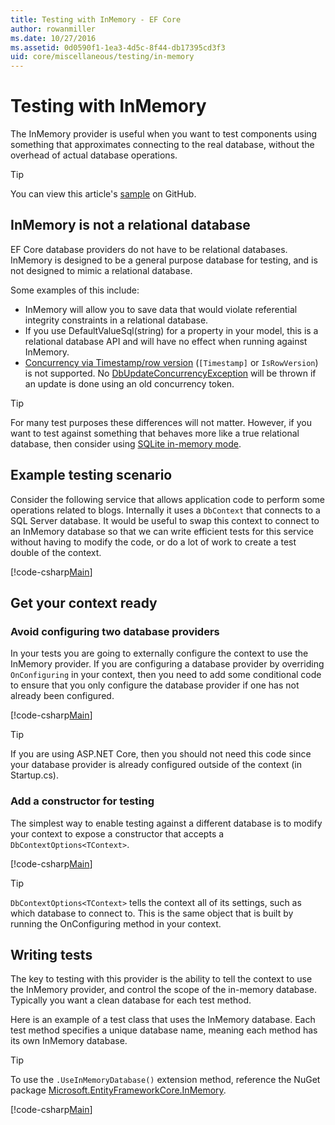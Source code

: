 ```yaml
---
title: Testing with InMemory - EF Core
author: rowanmiller
ms.date: 10/27/2016
ms.assetid: 0d0590f1-1ea3-4d5c-8f44-db17395cd3f3
uid: core/miscellaneous/testing/in-memory
---
```


# Testing with InMemory

The InMemory provider is useful when you want to test components using something that approximates connecting to the real database, without the overhead of actual database operations.

> [!TIP]  
> You can view this article's [sample](https://github.com/aspnet/EntityFramework.Docs/tree/master/samples/core/Miscellaneous/Testing) on GitHub.

## InMemory is not a relational database

EF Core database providers do not have to be relational databases. InMemory is designed to be a general purpose database for testing, and is not designed to mimic a relational database.

Some examples of this include:

* InMemory will allow you to save data that would violate referential integrity constraints in a relational database.
* If you use DefaultValueSql(string) for a property in your model, this is a relational database API and will have no effect when running against InMemory.
* [Concurrency via Timestamp/row version](xref:core/modeling/concurrency#timestamprowversion) (`[Timestamp]` or `IsRowVersion`) is not supported. No [DbUpdateConcurrencyException](https://docs.microsoft.com/dotnet/api/microsoft.entityframeworkcore.dbupdateconcurrencyexception) will be thrown if an update is done using an old concurrency token.

> [!TIP]  
> For many test purposes these differences will not matter. However, if you want to test against something that behaves more like a true relational database, then consider using [SQLite in-memory mode](sqlite.md).

## Example testing scenario

Consider the following service that allows application code to perform some operations related to blogs. Internally it uses a `DbContext` that connects to a SQL Server database. It would be useful to swap this context to connect to an InMemory database so that we can write efficient tests for this service without having to modify the code, or do a lot of work to create a test double of the context.

[!code-csharp[Main](../../../../samples/core/Miscellaneous/Testing/BusinessLogic/BlogService.cs)]

## Get your context ready

### Avoid configuring two database providers

In your tests you are going to externally configure the context to use the InMemory provider. If you are configuring a database provider by overriding `OnConfiguring` in your context, then you need to add some conditional code to ensure that you only configure the database provider if one has not already been configured.

[!code-csharp[Main](../../../../samples/core/Miscellaneous/Testing/BusinessLogic/BloggingContext.cs#OnConfiguring)]

> [!TIP]  
> If you are using ASP.NET Core, then you should not need this code since your database provider is already configured outside of the context (in Startup.cs).

### Add a constructor for testing

The simplest way to enable testing against a different database is to modify your context to expose a constructor that accepts a `DbContextOptions<TContext>`.

[!code-csharp[Main](../../../../samples/core/Miscellaneous/Testing/BusinessLogic/BloggingContext.cs#Constructors)]

> [!TIP]  
> `DbContextOptions<TContext>` tells the context all of its settings, such as which database to connect to. This is the same object that is built by running the OnConfiguring method in your context.

## Writing tests

The key to testing with this provider is the ability to tell the context to use the InMemory provider, and control the scope of the in-memory database. Typically you want a clean database for each test method.

Here is an example of a test class that uses the InMemory database. Each test method specifies a unique database name, meaning each method has its own InMemory database.

>[!TIP]
> To use the `.UseInMemoryDatabase()` extension method, reference the NuGet package [Microsoft.EntityFrameworkCore.InMemory](https://www.nuget.org/packages/Microsoft.EntityFrameworkCore.InMemory/).

[!code-csharp[Main](../../../../samples/core/Miscellaneous/Testing/TestProject/InMemory/BlogServiceTests.cs)]
